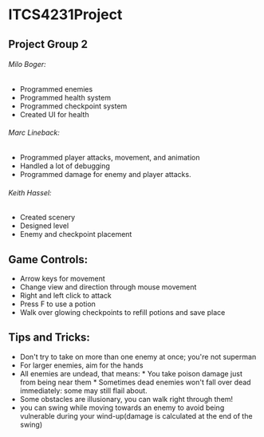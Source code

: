 # ITCS4231Project

## Project Group 2

###### Milo Boger:
- Programmed enemies
- Programmed health system
- Programmed checkpoint system
- Created UI for health

###### Marc Lineback:
- Programmed player attacks, movement, and animation
- Handled a lot of debugging 
- Programmed damage for enemy and player attacks.

###### Keith Hassel:
- Created scenery
- Designed level
- Enemy and checkpoint placement


## Game Controls:
- Arrow keys for movement
- Change view and direction through mouse movement
- Right and left click to attack
- Press F to use a potion
- Walk over glowing checkpoints to refill potions and save place

## Tips and Tricks:
- Don't try to take on more than one enemy at once; you're not superman
- For larger enemies, aim for the hands
- All enemies are undead, that means:
		* You take poison damage just from being near them
		* Sometimes dead enemies won't fall over dead immediately: some may still flail about.
- Some obstacles are illusionary, you can walk right through them!
- you can swing while moving towards an enemy to avoid being vulnerable during your wind-up(damage is calculated at the end of the swing)

 
